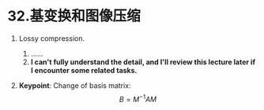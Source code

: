 # 32.基变换和图像压缩

1. Lossy compression.

   1. ......
   2. **I can't fully understand the detail, and I'll review this lecture later if I encounter some related tasks.**

2. **Keypoint**: Change of basis matrix: 
   $$
   B=M^{−1}AM
   $$
    